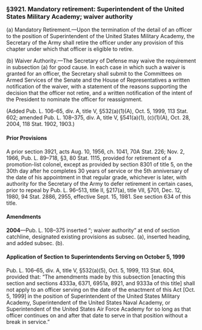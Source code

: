 ### §3921. Mandatory retirement: Superintendent of the United States Military Academy; waiver authority ###

(a) Mandatory Retirement.—Upon the termination of the detail of an officer to the position of Superintendent of the United States Military Academy, the Secretary of the Army shall retire the officer under any provision of this chapter under which that officer is eligible to retire.

(b) Waiver Authority.—The Secretary of Defense may waive the requirement in subsection (a) for good cause. In each case in which such a waiver is granted for an officer, the Secretary shall submit to the Committees on Armed Services of the Senate and the House of Representatives a written notification of the waiver, with a statement of the reasons supporting the decision that the officer not retire, and a written notification of the intent of the President to nominate the officer for reassignment.

(Added Pub. L. 106–65, div. A, title V, §532(a)(1)(A), Oct. 5, 1999, 113 Stat. 602; amended Pub. L. 108–375, div. A, title V, §541(a)(1), (c)(1)(A), Oct. 28, 2004, 118 Stat. 1902, 1903.)

#### Prior Provisions ####

A prior section 3921, acts Aug. 10, 1956, ch. 1041, 70A Stat. 226; Nov. 2, 1966, Pub. L. 89–718, §3, 80 Stat. 1115, provided for retirement of a promotion-list colonel, except as provided by section 8301 of title 5, on the 30th day after he completes 30 years of service or the 5th anniversary of the date of his appointment in that regular grade, whichever is later, with authority for the Secretary of the Army to defer retirement in certain cases, prior to repeal by Pub. L. 96–513, title II, §217(a), title VII, §701, Dec. 12, 1980, 94 Stat. 2886, 2955, effective Sept. 15, 1981. See section 634 of this title.

#### Amendments ####

**2004**—Pub. L. 108–375 inserted “; waiver authority” at end of section catchline, designated existing provisions as subsec. (a), inserted heading, and added subsec. (b).

#### Application of Section to Superintendents Serving on October 5, 1999 ####

Pub. L. 106–65, div. A, title V, §532(a)(5), Oct. 5, 1999, 113 Stat. 604, provided that: “The amendments made by this subsection [enacting this section and sections 4333a, 6371, 6951a, 8921, and 9333a of this title] shall not apply to an officer serving on the date of the enactment of this Act [Oct. 5, 1999] in the position of Superintendent of the United States Military Academy, Superintendent of the United States Naval Academy, or Superintendent of the United States Air Force Academy for so long as that officer continues on and after that date to serve in that position without a break in service.”